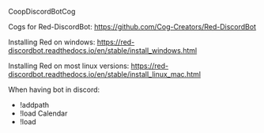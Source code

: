 CoopDiscordBotCog

Cogs for Red-DiscordBot: https://github.com/Cog-Creators/Red-DiscordBot

Installing Red on windows: https://red-discordbot.readthedocs.io/en/stable/install_windows.html

Installing Red on most linux versions: https://red-discordbot.readthedocs.io/en/stable/install_linux_mac.html

When having bot in discord:
* !addpath <path to the location of the root of this package>
* !load Calendar
* !load <other packages>
  
